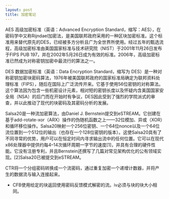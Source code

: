 ```yaml
---
layout: post
title: 加密笔记
---
```



 AES 高级加密标准（英语：Advanced Encryption Standard，缩写：AES），在密码学中又称Rijndael加密法，是美国联邦政府采用的一种区块加密标准。这个标准用来替代原先的DES，已经被多方分析且广为全世界所使用。经过五年的甄选流程，高级加密标准由美国国家标准与技术研究院（NIST）于2001年11月26日发布于FIPS PUB 197，并在2002年5月26日成为有效的标准。2006年，高级加密标准已然成为对称密钥加密中最流行的算法之一。

 DES 数据加密标准（英语：Data Encryption Standard，缩写为 DES）是一种对称密钥加密块密码算法，1976年被美国联邦政府的国家标准局确定为联邦资料处理标准（FIPS），随后在国际上广泛流传开来。它基于使用56位密钥的对称算法。这个算法因为包含一些机密设计元素，相对短的密钥长度以及怀疑内含美国国家安全局（NSA）的后门而在开始时有争议，DES因此受到了强烈的学院派式的审查，并以此推动了现代的块密码及其密码分析的发展。 

 Salsa20是一种流加密算法，由Daniel J. Bernstein提交到eSTREAM。它创建在基于add-rotate-xor（ARX）操作的伪随机函数之上——32位模加、异或（XOR）和循环移位操作。Salsa20映射一个256位密钥、一个64位nonce以及一个64位流位置到一个512位的输出（也存在一个128位密钥的版本）。这使Salsa20具有了不同寻常的优势，用户可以在恒定时间内寻求输出流中的任何位置。它可以在现代x86处理器中提供约每4–14次循环周期一字节的速度[1]，并具有合理的硬件性能。它没有注册专利，并且Bernstein还撰写了几篇对常见架构优化的公有领域实现。[2]Salsa20已被提交到eSTREAM。

 CTR将一个分组密码转换成一个流密码，通过重复加密一个递增计数器，并将产生的数据流与输入连接起来。

* CFB使用给定的块返回使用密码反馈模式解密的流。iv必须与块的块大小相同。
